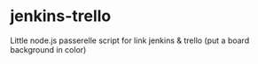 jenkins-trello
==============

Little node.js passerelle script for link jenkins &amp; trello (put a board background in color)
